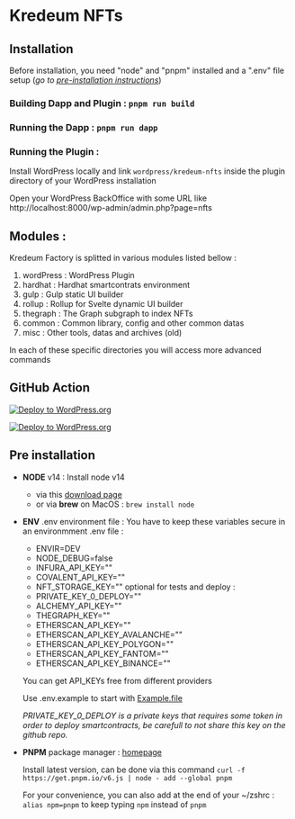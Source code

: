 # Kredeum NFTs

## Installation

Before installation, you need "node" and "pnpm" installed and a ".env" file setup
(_go to [pre-installation instructions](#pre-installation)_)

### Building Dapp and Plugin : `pnpm run build`

### Running the Dapp : `pnpm run dapp`

### Running the Plugin :

Install WordPress locally and link `wordpress/kredeum-nfts` inside the plugin directory of your WordPress installation

Open your WordPress BackOffice with some URL like http://localhost:8000/wp-admin/admin.php?page=nfts

## Modules :

Kredeum Factory is splitted in various modules listed bellow :

1. wordPress : WordPress Plugin
1. hardhat : Hardhat smartcontrats environment
1. gulp : Gulp static UI builder
1. rollup : Rollup for Svelte dynamic UI builder
1. thegraph : The Graph subgraph to index NFTs
1. common : Common library, config and other common datas
1. misc : Other tools, datas and archives (old)

In each of these specific directories you will access more advanced commands

## GitHub Action

[![Deploy to WordPress.org](https://github.com/Kredeum/kredeum/actions/workflows/build-dapp.yml/badge.svg)](https://github.com/Kredeum/kredeum/actions/workflows/build-dapp.yml)

[![Deploy to WordPress.org](https://github.com/Kredeum/kredeum/actions/workflows/wordpress-deploy.yml/badge.svg)](https://github.com/Kredeum/kredeum/actions/workflows/wordpress-deploy.yml)

## Pre installation

- **NODE** v14 :
  Install node v14

  - via this [download page](https://nodejs.org/en/download/)
  - or via **brew** on MacOS : `brew install node`

- **ENV** .env environment file :
  You have to keep these variables secure in an environmment .env file :

  - ENVIR=DEV
  - NODE_DEBUG=false
  - INFURA_API_KEY=""
  - COVALENT_API_KEY=""
  - NFT_STORAGE_KEY=""
    optional for tests and deploy :
  - PRIVATE_KEY_0_DEPLOY=""
  - ALCHEMY_API_KEY=""
  - THEGRAPH_KEY=""
  - ETHERSCAN_API_KEY=""
  - ETHERSCAN_API_KEY_AVALANCHE=""
  - ETHERSCAN_API_KEY_POLYGON=""
  - ETHERSCAN_API_KEY_FANTOM=""
  - ETHERSCAN_API_KEY_BINANCE=""

  You can get API_KEYs free from different providers

  Use .env.example to start with [Example.file](./.env.example)

  _PRIVATE_KEY_0_DEPLOY is a private keys that requires some token in order to deploy smartcontracts, be carefull to not share this key on the github repo._

- **PNPM** package manager : [homepage](https://github.com/pnpm/pnpm)

  Install latest version, can be done via this command
  `curl -f https://get.pnpm.io/v6.js | node - add --global pnpm`

  For your convenience, you can also add at the end of your ~/zshrc : `alias npm=pnpm`
  to keep typing `npm` instead of `pnpm`
